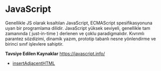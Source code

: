 # JavaScript

Genellikle JS olarak kısaltılan JavaScript, ECMAScript spesifikasyonuna uyan bir
programlama dilidir. JavaScript yüksek seviyeli, genellikle tam zamanında ( just-in-time
) derlenen ve çoklu paradigmalıdır. Kıvrımlı parantez sözdizimi, dinamik yazım, prototip
tabanlı nesne yönlendirme ve birinci sınıf işlevlere sahiptir.

**Tavsiye Edilen Kaynaklar** https://javascript.info/

- [insertAdjacentHTML](insertAdjacentHTML.md)
